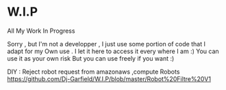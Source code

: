 # W.I.P
All My Work In Progress

Sorry , but I'm not a developper , I just use some portion of code that I adapt for my 
Own use . I let it here to access it every where I am :) You can use it as your own risk 
But you can use freely if you want :) 

DIY :
Reject robot request from amazonaws ,compute Robots
https://github.com/Dj-Garfield/W.I.P/blob/master/Robot%20Filtre%20V1
